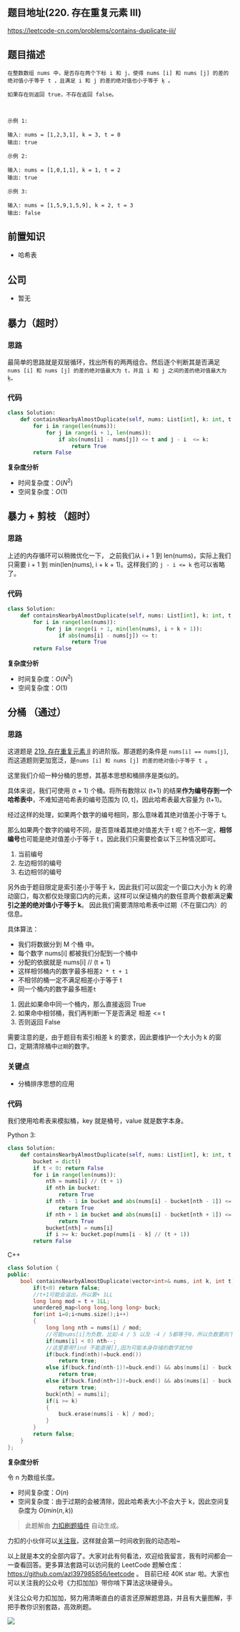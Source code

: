 ## 题目地址(220. 存在重复元素 III)

https://leetcode-cn.com/problems/contains-duplicate-iii/

## 题目描述

```
在整数数组 nums 中，是否存在两个下标 i 和 j，使得 nums [i] 和 nums [j] 的差的绝对值小于等于 t ，且满足 i 和 j 的差的绝对值也小于等于 ķ 。

如果存在则返回 true，不存在返回 false。

 

示例 1:

输入: nums = [1,2,3,1], k = 3, t = 0
输出: true

示例 2:

输入: nums = [1,0,1,1], k = 1, t = 2
输出: true

示例 3:

输入: nums = [1,5,9,1,5,9], k = 2, t = 3
输出: false
```

## 前置知识

- 哈希表

## 公司

- 暂无

## 暴力（超时）

### 思路

最简单的思路就是双层循环，找出所有的两两组合。然后逐个判断其是否满足 `nums [i] 和 nums [j] 的差的绝对值最大为 t，并且 i 和 j 之间的差的绝对值最大为 ķ。`

### 代码

```python
class Solution:
    def containsNearbyAlmostDuplicate(self, nums: List[int], k: int, t: int) -> bool:
        for i in range(len(nums)):
            for j in range(i + 1, len(nums)):
                if abs(nums[i] - nums[j]) <= t and j - i  <= k:
                    return True
        return False
```

**复杂度分析**

- 时间复杂度：$O(N ^ 2)$
- 空间复杂度：$O(1)$

## 暴力 + 剪枝 （超时）

### 思路

上述的内存循环可以稍微优化一下， 之前我们从 i + 1 到 len(nums)，实际上我们只需要 i + 1 到 min(len(nums), i + k + 1)。这样我们的 `j - i <= k` 也可以省略了。

### 代码

```python
class Solution:
    def containsNearbyAlmostDuplicate(self, nums: List[int], k: int, t: int) -> bool:
        for i in range(len(nums)):
            for j in range(i + 1, min(len(nums), i + k + 1)):
                if abs(nums[i] - nums[j]) <= t:
                    return True
        return False
```

**复杂度分析**

- 时间复杂度：$O(N ^ 2)$
- 空间复杂度：$O(1)$

## 分桶 （通过）

### 思路

这道题是 [219. 存在重复元素 II](https://github.com/azl397985856/leetcode/blob/master/problems/219.contains-duplicate-ii.md) 的进阶版。那道题的条件是 `nums[i] == nums[j]`, 而这道题则更加宽泛，是`nums [i] 和 nums [j] 的差的绝对值小于等于 t `。

这里我们介绍一种分桶的思想，其基本思想和桶排序是类似的。

具体来说，我们可使用 (t + 1) 个桶。将所有数除以 (t+1) 的结果**作为编号存到一个哈希表中**，不难知道哈希表的编号范围为 [0, t]，因此哈希表最大容量为 (t+1)。

经过这样的处理，如果两个数字的编号相同，那么意味着其绝对值差小于等于 t。

那么如果两个数字的编号不同，是否意味着其绝对值差大于 t 呢？也不一定，**相邻编号**也可能是绝对值差小于等于 t 。因此我们只需要检查以下三种情况即可。

1. 当前编号
2. 左边相邻的编号
3. 右边相邻的编号

另外由于题目限定是索引差小于等于 k，因此我们可以固定一个窗口大小为 k 的滑动窗口，每次都仅处理窗口内的元素，这样可以保证桶内的数任意两个数都满足**索引之差的绝对值小于等于 k**。 因此我们需要清除哈希表中过期（不在窗口内）的信息。

具体算法：

- 我们将数据分到 M 个桶 中。
- 每个数字 nums[i] 都被我们分配到一个桶中
- 分配的依据就是 nums[i] // (t + 1)
- 这样相邻桶内的数字最多相差`2 * t + 1`
- 不相邻的桶一定不满足相差小于等于 t
- 同一个桶内的数字最多相差`t`

1. 因此如果命中同一个桶内，那么直接返回 True
2. 如果命中相邻桶，我们再判断一下是否满足 相差 <= t
3. 否则返回 False

需要注意的是，由于题目有索引相差 k 的要求，因此要维护一个大小为 k 的窗口，定期清除桶中`过期`的数字。

### 关键点

- 分桶排序思想的应用

### 代码

我们使用哈希表来模拟桶，key 就是桶号，value 就是数字本身。

Python 3:

```python
class Solution:
    def containsNearbyAlmostDuplicate(self, nums: List[int], k: int, t: int) -> bool:
        bucket = dict()
        if t < 0: return False
        for i in range(len(nums)):
            nth = nums[i] // (t + 1)
            if nth in bucket:
                return True
            if nth - 1 in bucket and abs(nums[i] - bucket[nth - 1]) <= t:
                return True
            if nth + 1 in bucket and abs(nums[i] - bucket[nth + 1]) <= t:
                return True
            bucket[nth] = nums[i]
            if i >= k: bucket.pop(nums[i - k] // (t + 1))
        return False
```

C++

```c++
class Solution {
public:
    bool containsNearbyAlmostDuplicate(vector<int>& nums, int k, int t) {
        if(t<0) return false;
        //t+1可能会溢出，所以要+ 1LL
        long long mod = t + 1LL;
        unordered_map<long long,long long> buck;
        for(int i=0;i<nums.size();i++)
        {
            long long nth = nums[i] / mod;
            //可能nums[i]为负数，比如-4 / 5 以及 -4 / 5都等于0，所以负数要向下移动一位
            if(nums[i] < 0) nth--;
            //这里要用find 不能直接[],因为可能本身存储的数字就为0
            if(buck.find(nth)!=buck.end())
                return true;
            else if(buck.find(nth-1)!=buck.end() && abs(nums[i] - buck[nth-1]) <= t)
                return true;
            else if(buck.find(nth+1)!=buck.end() && abs(nums[i] - buck[nth+1]) <= t)
                return true;
            buck[nth] = nums[i];
            if(i >= k)
            {
                buck.erase(nums[i - k] / mod);
            }
        }
        return false;
    }
};
```

**复杂度分析**

令 n 为数组长度。

- 时间复杂度：$O(n)$
- 空间复杂度：由于过期的会被清除，因此哈希表大小不会大于 k，因此空间复杂度为 $O(min(n,k))$

> 此题解由 [力扣刷题插件](https://leetcode-pp.github.io/leetcode-cheat/?tab=solution-template) 自动生成。

力扣的小伙伴可以[关注我](https://leetcode-cn.com/u/fe-lucifer/)，这样就会第一时间收到我的动态啦~

以上就是本文的全部内容了。大家对此有何看法，欢迎给我留言，我有时间都会一一查看回答。更多算法套路可以访问我的 LeetCode 题解仓库：https://github.com/azl397985856/leetcode 。 目前已经 40K star 啦。大家也可以关注我的公众号《力扣加加》带你啃下算法这块硬骨头。

关注公众号力扣加加，努力用清晰直白的语言还原解题思路，并且有大量图解，手把手教你识别套路，高效刷题。

![](https://tva1.sinaimg.cn/large/007S8ZIlly1gfcuzagjalj30p00dwabs.jpg)
